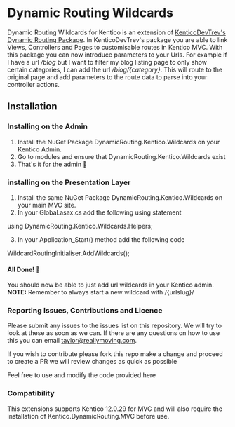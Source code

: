# Dynamic Routing Wildcards
Dynamic Routing Wildcards for Kentico is an extension of <a href="github.com/KenticoDevTrev/DynamicRouting">KenticoDevTrev's Dynamic Routing Package</a>. In KenticoDevTrev's package you are able to link Views, Controllers and Pages to customisable routes in Kentico MVC. With this package you can now introduce parameters to your Urls. For example if I have a url */blog* but I want to filter my blog listing page to only show certain categories, I can add the url */blog/{category}*. This will route to the original page and add parameters to the route data to parse into your controller actions.

## Installation
### Installing on the Admin
1. Install the NuGet Package DynamicRouting.Kentico.Wildcards on your Kentico Admin. 
2. Go to modules and ensure that DynamicRouting.Kentico.Wildcards exist
3. That's it for the admin 🎉

### installing on the Presentation Layer
1. Install the same NuGet Package DynamicRouting.Kentico.Wildcards on your main MVC site.
2. In your Global.asax.cs add the following using statement

using DynamicRouting.Kentico.Wildcards.Helpers;

3. In your Application_Start() method add the following code

WildcardRoutingInitialiser.AddWildcards();

#### All Done!  🎉
You should now be able to just add url wildcards in your Kentico admin. 
**NOTE:** Remember to always start a new wildcard with /{urlslug}/ 

### Reporting Issues, Contributions and Licence
Please submit any issues to the issues list on this repository. We will try to look at these as soon as we can. If there are any questions on how to use this you can email taylor@reallymoving.com.

If you wish to contribute please fork this repo make a change and proceed to create a PR we will review changes as quick as possible

Feel free to use and modify the code provided here

### Compatibility
This extensions supports Kentico 12.0.29 for MVC and will also require the installation of Kentico.DynamicRouting.MVC before use.
